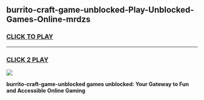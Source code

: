 
## burrito-craft-game-unblocked-Play-Unblocked-Games-Online-mrdzs
<h3>
<a href="https://premium76.site?title=burrito-craft-game-unblocked&ref=25A">CLICK TO PLAY</a></h3>
<hr>

<h3>
<a href="https://premium76.site?title=burrito-craft-game-unblocked&ref=25A">CLICK 2 PLAY</a>
  
</h3>

<a href="https://premium76.site?title=burrito-craft-game-unblocked&ref=25A"><img src="https://clearcache.store/games.png"></a>


**burrito-craft-game-unblocked games unblocked: Your Gateway to Fun and Accessible Online Gaming**
